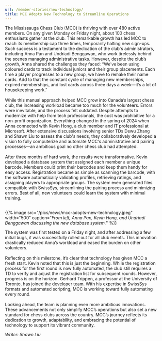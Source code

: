 ```yaml
---
url: /member-stories/new-technology/
title: MCC Adopts New Technology to Streamline Operations
---
```


The Mississauga Chess Club (MCC) is thriving with over 480 active members. On any given Monday or Friday night, about 100 chess enthusiasts gather at the club. This remarkable growth has led MCC to reach its membership cap three times, temporarily halting new sign-ups. Such success is a testament to the dedication of the club's administrators, including Anna Pan and Undriadi Benggawan, who work tirelessly behind the scenes managing administrative tasks.
However, despite the club’s growth, Anna shared the challenges they faced: “We’ve been using coloured cards to track individual juniors and their group placements. Each time a player progresses to a new group, we have to remake their name cards. Add to that the constant cycle of managing new memberships, expired memberships, and lost cards across three days a week—it’s a lot of housekeeping work.”
<br><br>While this manual approach helped MCC grow into Canada’s largest chess club, the increasing workload became too much for the volunteers. Errors were inevitable, and the process felt outdated. Despite attempts to modernize with help from tech professionals, the cost was prohibitive for a non-profit organization.
Everything changed in the spring of 2024 when Anna connected with Kevin Hong, a club member and IT professional at Microsoft. After extensive discussions involving senior TDs Dewu Zhang and Shawn Liu to assess the club's needs, they collaboratively developed a vision to fully computerize and automate MCC's administrative and pairing processes—an ambitious goal no other chess club had attempted.
<br><br>After three months of hard work, the results were transformative. Kevin developed a database system that assigned each member a unique barcode. Members could print their barcodes and keep them handy for easy access. Registration became as simple as scanning the barcode, with the software automatically validating profiles, retrieving ratings, and assigning players to appropriate groups. The system even generated files compatible with SwissSys, streamlining the pairing process and minimizing errors. Best of all, new volunteers could learn the system with minimal training.
<br><br>

{{% image src="/pics/news/mcc-adopts-new-technology.jpeg" width="500" caption="<i>From left, Anna Pan, Kevin Hong, and Undriadi Benggawan discussing the new database system.</i>" %}}

The system was first tested on a Friday night, and after addressing a few initial bugs, it was successfully rolled out for all club events. This innovation drastically reduced Anna’s workload and eased the burden on other volunteers.
<br><br>Reflecting on this milestone, it’s clear that technology has given MCC a fresh start. Kevin noted that this is just the beginning. While the registration process for the first round is now fully automated, the club still requires a TD to verify and adjust the registration list for subsequent rounds. However, progress is on the horizon. Gerhard Trippen, a professor at the University of Toronto, has joined the developer team. With his expertise in SwissSys formats and automated scripting, MCC is working toward fully automating every round.
<br><br>Looking ahead, the team is planning even more ambitious innovations. These advancements not only simplify MCC’s operations but also set a new standard for chess clubs across the country. MCC’s journey reflects its dedication to growth, adaptability, and embracing the potential of technology to support its vibrant community.

<i>Writer: Shawn Liu</i>